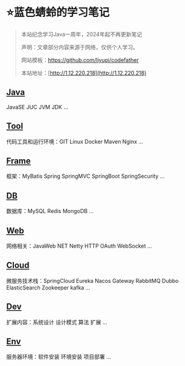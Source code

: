 # ⭐️蓝色蜻蛉的学习笔记
 
> 本站纪念学习Java一周年，2024年起不再更新笔记
> 
> 声明：文章部分内容来源于网络，仅供个人学习。
> 
> 网站模板：https://github.com/liyupi/codefather
> 
> 本站地址：[http://1.12.220.218](http://1.12.220.218)

## [Java](/Java/)

JavaSE JUC JVM JDK ...

## [Tool](/Tool/)

代码工具和运行环境：GIT Linux Docker Maven Nginx ...

## [Frame](/Frame/)

框架：MyBatis Spring SpringMVC SpringBoot SpringSecurity ...

## [DB](/DB/)

数据库：MySQL Redis MongoDB ...

## [Web](/Web/)

网络相关：JavaWeb NET Netty HTTP OAuth WebSocket ...

## [Cloud](/Cloud/)

微服务技术栈：SpringCloud Eureka Nacos Gateway RabbitMQ Dubbo ElasticSearch Zookeeper kafka ...

## [Dev](/Dev/)

扩展内容：系统设计 设计模式 算法 扩展 ...

## [Env](/Env/)

服务器环境：软件安装 环境安装 项目部署 ...
